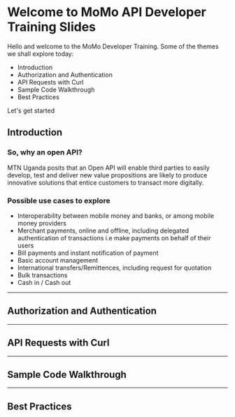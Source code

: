 # Welcome to MoMo API Developer Training Slides

Hello and welcome to the MoMo Developer Training. Some of the themes we shall explore today:

- Introduction
- Authorization and Authentication
- API Requests with Curl
- Sample Code Walkthrough
- Best Practices

Let's get started

## Introduction


### So, why an open API?

MTN Uganda posits that an Open API will enable third parties to easily develop, test and deliver new value propositions are likely to produce innovative solutions that entice customers to transact more digitally.

### Possible use cases to explore

- Interoperability between mobile money and banks, or among mobile money providers
- Merchant payments, online and offline, including delegated authentication of transactions i.e make payments on behalf of their users
- Bill payments and instant notification of payment
- Basic account management
- International transfers/Remittences, including request for quotation
- Bulk transactions
- Cash in / Cash out

---

## Authorization and Authentication

---

## API Requests with Curl

---

## Sample Code Walkthrough

---

## Best Practices
